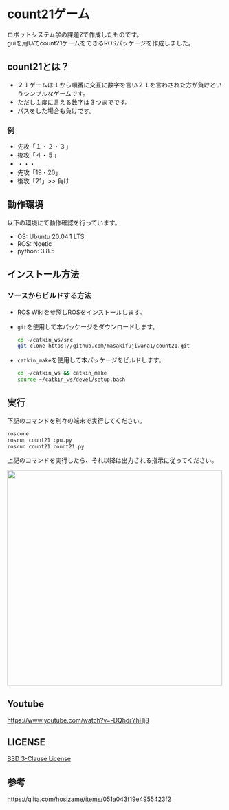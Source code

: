 # count21ゲーム
ロボットシステム学の課題2で作成したものです。  
guiを用いてcount21ゲームをできるROSパッケージを作成しました。
## count21とは？
- ２１ゲームは１から順番に交互に数字を言い２１を言わされた方が負けというシンプルなゲームです。
- ただし１度に言える数字は３つまでです。
- パスをした場合も負けです。
### 例
- 先攻「１・２・３」
- 後攻「４・５」
- ・・・
- 先攻「19・20」
- 後攻「21」>> 負け
## 動作環境
以下の環境にて動作確認を行っています。  
  
- OS: Ubuntu 20.04.1 LTS
- ROS: Noetic
- python: 3.8.5


## インストール方法

### ソースからビルドする方法

- [ROS Wiki](http://wiki.ros.org/ja/kinetic/Installation/Ubuntu)を参照しROSをインストールします。

- `git`を使用して本パッケージをダウンロードします。

  ```bash
  cd ~/catkin_ws/src
  git clone https://github.com/masakifujiwara1/count21.git
  ```
- `catkin_make`を使用して本パッケージをビルドします。

  ```bash
  cd ~/catkin_ws && catkin_make
  source ~/catkin_ws/devel/setup.bash
  ```

## 実行
下記のコマンドを別々の端末で実行してください。
```bash
roscore
rosrun count21 cpu.py
rosrun count21 count21.py
```
上記のコマンドを実行したら、それ以降は出力される指示に従ってください。



<img src="https://user-images.githubusercontent.com/72371743/103683789-fdcea380-4fcd-11eb-81b3-faa364dbd27d.gif" width="500px">

  

## Youtube
https://www.youtube.com/watch?v=-DQhdrYhHj8
## LICENSE
[BSD 3-Clause License](https://github.com/masakifujiwara1/count21/blob/master/LICENSE)
## 参考
https://qiita.com/hosizame/items/051a043f19e4955423f2
